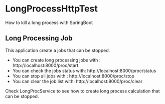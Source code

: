 # LongProcessHttpTest
How to kill a long process with SpringBoot


## Long Processing Job

This application create a jobs that can be stopped.

* You can create long processing jobs with : http://localhost:8000/proc/start.
* You can check the jobs status with: http://localhost:8000/proc/status
* You can stop all jobs with : http://localhost:8000/proc/stop
* You can clear the job list with: http://localhost:8000/proc/clear

Check LongProcService to see how to create long process calculation that can be stopped.


